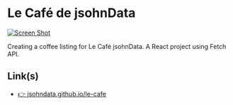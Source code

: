 # Le Café de jsohnData
[![Screen Shot](https://jsohndata.github.io/le-cafe/images/screen-shot.png)](https://jsohndata.github.io/le-cafe/)

Creating a coffee listing for Le Café jsohnData. A React project using Fetch API.

## Link(s)
* [👉 jsohndata.github.io/le-cafe](https://jsohndata.github.io/le-cafe/)
